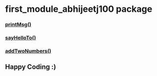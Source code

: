 # first_module_abhijeetj100 package

### [printMsg()](./src/utils.ts)

### [sayHelloTo()](./src/unicorn.ts)
### [addTwoNumbers()](./src/utils.ts)

## Happy Coding :)
